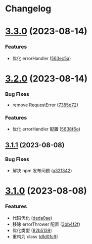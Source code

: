 # Changelog

# [3.3.0](https://github.com/pansyjs/request/compare/v3.2.0...v3.3.0) (2023-08-14)


### Features

* 优化 errorHandler ([563ec5a](https://github.com/pansyjs/request/commit/563ec5aa2d56d24b230cb30a21e90da93b124c37))

# [3.2.0](https://github.com/pansyjs/request/compare/v3.1.1...v3.2.0) (2023-08-14)


### Bug Fixes

* remove RequestError ([7355d72](https://github.com/pansyjs/request/commit/7355d72d418df05a03a531bc1db3a6f0408768bd))


### Features

* 优化 errorHandler 配置 ([5638f6e](https://github.com/pansyjs/request/commit/5638f6e18a23b689735b469f327b279e56d55506))

## [3.1.1](https://github.com/pansyjs/request/compare/v3.1.0...v3.1.1) (2023-08-08)


### Bug Fixes

* 解决 npm 发布问题 ([a321342](https://github.com/pansyjs/request/commit/a32134243216170d386dec27de3dcbcf4b6bee25))

# [3.1.0](https://github.com/pansyjs/request/compare/v2.3.1...v3.1.0) (2023-08-08)


### Features

* 代码优化 ([deda0ae](https://github.com/pansyjs/request/commit/deda0aeca8611a802528cfd7df1079389b18db22))
* 移除 errorThrower 配置 ([3bb4f2f](https://github.com/pansyjs/request/commit/3bb4f2f703b4f3414ee76cae65a25ddcac8fb8c5))
* 优化类型 ([82b5139](https://github.com/pansyjs/request/commit/82b5139d9eb440ee9b5ce31ea92a5a790e154b87))
* 重构为 class ([dfd01c9](https://github.com/pansyjs/request/commit/dfd01c94c600e4ad071a266d9dc6af4460f8af4a))